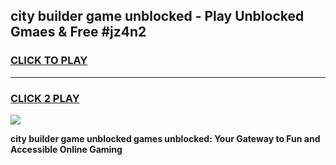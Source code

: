 
## city builder game unblocked - Play Unblocked Gmaes & Free #jz4n2
<h3>
<a href="https://news.freeplayer.one?title=city_builder_game_unblocked&ref=26F">CLICK TO PLAY</a></h3>
<hr>

<h3>
<a href="https://news.freeplayer.one?title=city_builder_game_unblocked&ref=26F">CLICK 2 PLAY</a>
  
</h3>

<a href="https://news.freeplayer.one?title=city_builder_game_unblocked&ref=26F/"><img src="https://clearcache.store/games.png"></a>


**city builder game unblocked games unblocked: Your Gateway to Fun and Accessible Online Gaming**

